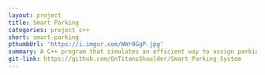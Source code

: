 ```yaml
---
layout: project
title: Smart Parking
categories: project c++
short: smart-parking
pthumbUrl: 'https://i.imgur.com/WWr0GgP.jpg'
summary: A C++ program that simulates an efficient way to assign parking spots.
git-link: https://github.com/OnTitansShoulder/Smart_Parking_System
---
```

